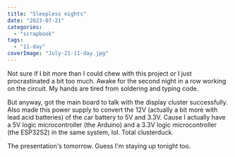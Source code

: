 ```yaml
---
title: "Sleepless nights"
date: "2023-07-21"
categories: 
  - "scrapbook"
tags: 
  - "11-day"
coverImage: "July-21-11-day.jpg"
---
```

<!--more-->

Not sure if I bit more than I could chew with this project or I just procrastinated a bit too much. Awake for the second night in a row working on the circuit. My hands are tired from soldering and typing code.

But anyway, got the main board to talk with the display cluster successfully. Also made this power supply to convert the 12V (actually a bit more with lead acid batteries) of the car battery to 5V and 3.3V. Cause I actually have a 5V logic microcontroller (the Arduino) and a 3.3V logic microcontroller (the ESP32S2) in the same system, lol. Total clusterduck.  

The presentation's tomorrow. Guess I'm staying up tonight too.
